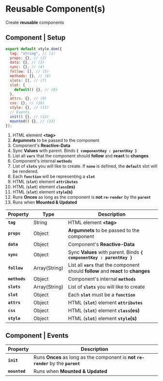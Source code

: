 # Reusable **Component**(s)

Create **reusable** components

## Component | **Setup**

```js title="component.js"
export default xtyle.dom({
  tag: "string", // (1)
  props: {}, // (2)
  data: {}, // (3)
  sync: {}, // (4)
  follow: [], // (5)
  methods: {}, // (6)
  slots: [], // (7)
  slot: {
    default() {}, // (8)
  },
  attrs: {}, // (9)
  css: {}, // (10)
  style: {}, // (11)
  // Events
  init() {}, // (12)
  mounted() {}, // (13)
});
```

1. HTML element **&lt;tag&gt;**
2. **Argumnets** to be passed to the component
3. Component's **Reactive-Data**
4. Sync **Values** with parent. Binds **`{ componentKey : parentKey }`**
5. List all **`vars`** that the component should **follow** and **react** to **changes**
6. Component's internal **`methods`**
7. List of **`slots`** you will like to create. If **`none`** is defined, the **`default`** slot will be rendered.
8. Each **`function`** will be representing a **`slot`**
9. HTML (**`slot`**) element **`attributes`**
10. HTML (**`slot`**) element **`class`(es)**
11. HTML (**`slot`**) element **`style`(s)**
12. Runs **Onces** as long as the component is **not `re-render`** by the **`parent`**
13. Runs when **Mounted & Updated**

| Property      | Type          | Description                                                                           |
| ------------- | ------------- | ------------------------------------------------------------------------------------- |
| **`tag`**     | String        | HTML element **&lt;tag&gt;**                                                          |
| **`props`**   | Object        | **Argumnets** to be passed to the component                                           |
| **`data`**    | Object        | Component's **Reactive-Data**                                                         |
| **`sync`**    | Object        | Sync **Values** with parent. Binds **`{ componentKey : parentKey }`**                 |
| **`follow`**  | Array(String) | List all **`vars`** that the component should **follow** and **react** to **changes** |
| **`methods`** | Object        | Component's internal **`methods`**                                                    |
| **`slots`**   | Array(String) | List of **`slots`** you will like to create                                           |
| **`slot`**    | Object        | Each **`slot`** must be a **`function`**                                              |
| **`attrs`**   | Object        | HTML (**`slot`**) element **`attributes`**                                            |
| **`css`**     | Object        | HTML (**`slot`**) element **`class`(es)**                                             |
| **`style`**   | Object        | HTML (**`slot`**) element **`style`(s)**                                              |

## Component | **Events**

| Property      | Description                                                                        |
| ------------- | ---------------------------------------------------------------------------------- |
| **`init`**    | Runs **Onces** as long as the component is **not `re-render`** by the **`parent`** |
| **`mounted`** | Runs when **Mounted & Updated**                                                    |
